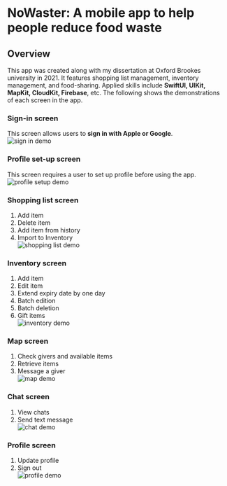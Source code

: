 # NoWaster: A mobile app to help people reduce food waste

## Overview
This app was created along with my dissertation at Oxford Brookes university in 2021. It features shopping list management, inventory management, and food-sharing. Applied skills include **SwiftUI, UIKit, MapKit, CloudKit, Firebase**, etc. The following shows the demonstrations of each screen in the app.

### Sign-in screen
This screen allows users to **sign in with Apple or Google**.   
![sign in demo](NoWaster/Demo/sign_in.gif)

### Profile set-up screen
This screen requires a user to set up profile before using the app.   
![profile setup demo](NoWaster/Demo/profile_setup.gif)

### Shopping list screen
1. Add item
2. Delete item
3. Add item from history
4. Import to Inventory  
![shopping list demo](NoWaster/Demo/shopping_list.gif)

### Inventory screen
1. Add item 
2. Edit item
3. Extend expiry date by one day
4. Batch edition
5. Batch deletion
6. Gift items  
![inventory demo](NoWaster/Demo/inventory.gif)

### Map screen
1. Check givers and available items
2. Retrieve items
3. Message a giver  
![map demo](NoWaster/Demo/map.gif)

### Chat screen
1. View chats
2. Send text message  
![chat demo](NoWaster/Demo/chat.gif)

### Profile screen
1. Update profile
2. Sign out  
![profile demo](NoWaster/Demo/profile.gif)
